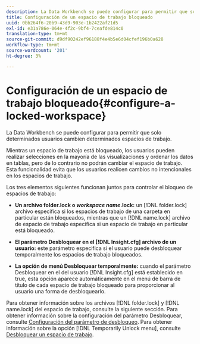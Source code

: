 ```yaml
---
description: La Data Workbench se puede configurar para permitir que solo determinados usuarios cambien determinados espacios de trabajo.
title: Configuración de un espacio de trabajo bloqueado
uuid: 0bb264f6-20b9-43d9-903e-1b2422af21d5
exl-id: e31a786e-064e-4f2c-9bf4-7ceafde814c0
translation-type: tm+mt
source-git-commit: d9df90242ef96188f4e4b5e6d04cfef196b0a628
workflow-type: tm+mt
source-wordcount: '201'
ht-degree: 3%

---
```


# Configuración de un espacio de trabajo bloqueado{#configure-a-locked-workspace}

La Data Workbench se puede configurar para permitir que solo determinados usuarios cambien determinados espacios de trabajo.

Mientras un espacio de trabajo está bloqueado, los usuarios pueden realizar selecciones en la mayoría de las visualizaciones y ordenar los datos en tablas, pero de lo contrario no podrán cambiar el espacio de trabajo. Esta funcionalidad evita que los usuarios realicen cambios no intencionales en los espacios de trabajo.

Los tres elementos siguientes funcionan juntos para controlar el bloqueo de espacios de trabajo:

* **Un archivo folder.lock o  *workspace name*.lock:** un  [!DNL folder.lock] archivo especifica si los espacios de trabajo de una carpeta en particular están bloqueados, mientras que un  [!DNL name.lock] archivo de espacio de trabajo especifica si un espacio de trabajo en particular está bloqueado.

* **El parámetro Desbloquear en el  [!DNL Insight.cfg] archivo de un usuario:** este parámetro especifica si el usuario puede desbloquear temporalmente los espacios de trabajo bloqueados.
* **La opción de menú Desbloquear temporalmente:** cuando el parámetro Desbloquear en el del usuario  [!DNL Insight.cfg] está establecido en true, esta opción aparece automáticamente en el menú de barra de título de cada espacio de trabajo bloqueado para proporcionar al usuario una forma de desbloquearlo.

Para obtener información sobre los archivos [!DNL folder.lock] y [!DNL name.lock] del espacio de trabajo, consulte la siguiente sección. Para obtener información sobre la configuración del parámetro Desbloquear, consulte [Configuración del parámetro de desbloqueo](../../../../home/c-get-started/c-intf-anlys-ftrs/c-config-locked-wkspc/c-unlck-param.md#concept-b018a85c6217489aa01b17845872df7f). Para obtener información sobre la opción [!DNL Temporarily Unlock menu], consulte [Desbloquear un espacio de trabajo](../../../../home/c-get-started/c-work-worksp/c-unlock-wksp.md#concept-18ada952aecf45c79a806b31b294023e).

